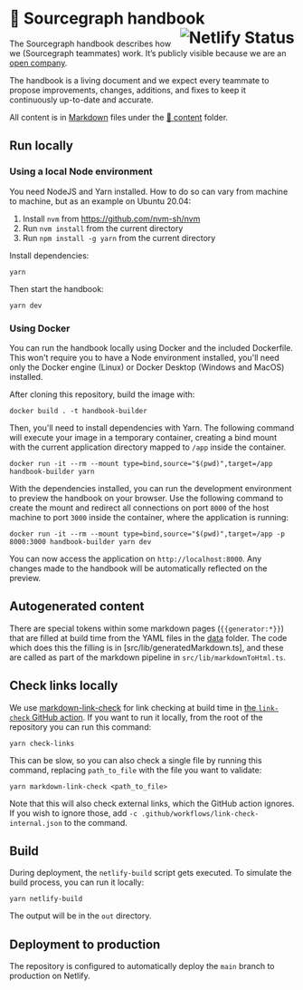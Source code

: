 # 📘 Sourcegraph handbook <a href="https://app.netlify.com/sites/sourcegraph-handbook/deploys"><img alt="Netlify Status" src="https://api.netlify.com/api/v1/badges/4c81a998-33b5-4357-a593-479e21bb10f3/deploy-status" align="right"></a>

The Sourcegraph handbook describes how we (Sourcegraph teammates) work. It’s publicly visible because we are an [open company](https://handbook.sourcegraph.com/company#open-company).

The handbook is a living document and we expect every teammate to propose improvements, changes, additions, and fixes to keep it continuously up-to-date and accurate.

All content is in [Markdown](https://www.markdownguide.org/getting-started/#what-is-markdown) files under the [📁 content](./content) folder.

## Run locally

### Using a local Node environment

You need NodeJS and Yarn installed. How to do so can vary from machine to machine, but as an example on Ubuntu 20.04:

1. Install `nvm` from https://github.com/nvm-sh/nvm
1. Run `nvm install` from the current directory
1. Run `npm install -g yarn` from the current directory

Install dependencies:

```shell
yarn
```

Then start the handbook:

```shell
yarn dev
```
### Using Docker
You can run the handbook locally using Docker and the included Dockerfile. This won't require you to have a Node environment installed, you'll need only the Docker engine (Linux) or Docker Desktop (Windows and MacOS) installed.

After cloning this repository, build the image with:

```shell
docker build . -t handbook-builder
```
Then, you'll need to install dependencies with Yarn. The following command will execute your image in a temporary container, creating a bind mount with the current application directory mapped to `/app` inside the container.

```shell
docker run -it --rm --mount type=bind,source="$(pwd)",target=/app handbook-builder yarn
```
With the dependencies installed, you can run the development environment to preview the handbook on your browser.
Use the following command to create the mount and redirect all connections on port `8000` of the host machine to port `3000` inside the container, where the application is running:

```shell
docker run -it --rm --mount type=bind,source="$(pwd)",target=/app -p 8000:3000 handbook-builder yarn dev
```

You can now access the application on `http://localhost:8000`. Any changes made to the handbook will be automatically reflected on the preview.

## Autogenerated content

There are special tokens within some markdown pages (`{{generator:*}}`) that are filled at build time from the YAML files in the [data](./data) folder. The code which does this the filling is in [src/lib/generatedMarkdown.ts], and these are called as part of the markdown pipeline in `src/lib/markdownToHtml.ts`.

## Check links locally

We use [markdown-link-check](https://github.com/tcort/markdown-link-check) for link checking at build time in [the `link-check` GitHub action](.github/workflows/link-check.yml). If you want to run it locally, from the root of the repository you can run this command:

```shell
yarn check-links
```

This can be slow, so you can also check a single file by running this command, replacing `path_to_file` with the file you want to validate:

```shell
yarn markdown-link-check <path_to_file>
```

Note that this will also check external links, which the GitHub action ignores. If you wish to ignore those, add `-c .github/workflows/link-check-internal.json` to the command.

## Build

During deployment, the `netlify-build` script gets executed. To simulate the build process, you can run it locally:

```shell
yarn netlify-build
```

The output will be in the `out` directory.

## Deployment to production

The repository is configured to automatically deploy the `main` branch to production on Netlify.
